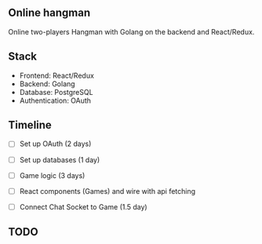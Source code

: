 ## Online hangman
Online two-players Hangman with Golang on the backend and React/Redux. 


## Stack
- Frontend: React/Redux
- Backend: Golang
- Database: PostgreSQL
- Authentication: OAuth

## Timeline
- [ ] Set up OAuth (2 days)
- [ ] Set up databases (1 day)
- [ ] Game logic (3 days)
- [ ] React components (Games) and wire with api fetching
- [ ] Connect Chat Socket to Game (1.5 day)


## TODO
